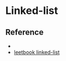 # Linked-list

## Reference

- []()
- [leetbook linked-list](https://leetcode-cn.com/leetbook/detail/linked-list/)

